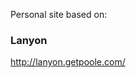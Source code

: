 Personal site based on:

### Lanyon

http://lanyon.getpoole.com/
<!--stackedit_data:
eyJoaXN0b3J5IjpbOTI5MzUxNTc3LDgzMDE3ODYyMl19
-->